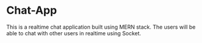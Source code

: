 # Chat-App
This is a realtime chat application built using MERN stack.
The users will be able to chat with other users in realtime using Socket.
